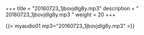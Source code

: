 +++
title = "20160723_1jbovjdlg8y.mp3"
description = " 20160723_1jbovjdlg8y.mp3 "
weight = 20
+++

{{< myaudio01 mp3="20160723_1jbovjdlg8y.mp3" >}}

